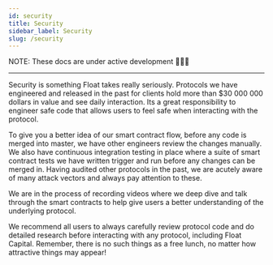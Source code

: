 ```yaml
---
id: security
title: Security
sidebar_label: Security
slug: /security
---
```


NOTE: These docs are under active development 👷‍♀️👷

---

Security is something Float takes really seriously. Protocols we have engineered and released in the past for clients hold more than $30 000 000 dollars in value and see daily interaction. Its a great responsibility to engineer safe code that allows users to feel safe when interacting with the protocol.

To give you a better idea of our smart contract flow, before any code is merged into master, we have other engineers review the changes manually. We also have continuous integration testing in place where a suite of smart contract tests we have written trigger and run before any changes can be merged in. Having audited other protocols in the past, we are acutely aware of many attack vectors and always pay attention to these.

We are in the process of recording videos where we deep dive and talk through the smart contracts to help give users a better understanding of the underlying protocol.

We recommend all users to always carefully review protocol code and do detailed research before interacting with any protocol, including Float Capital. Remember, there is no such things as a free lunch, no matter how attractive things may appear!

<!-- Float has been engineered with long term sustainability in mind. -->
